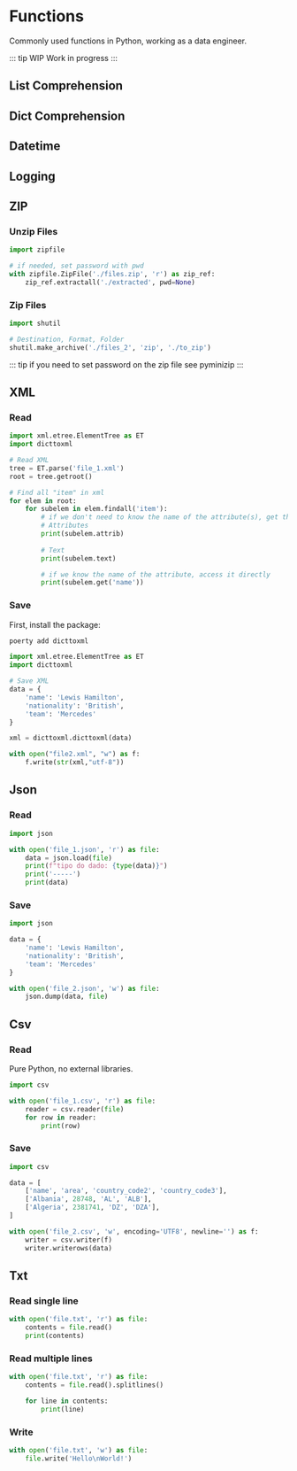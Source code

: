 # Functions
Commonly used functions in Python, working as a data engineer.

::: tip WIP
Work in progress
:::

## List Comprehension

## Dict Comprehension

## Datetime

## Logging

## ZIP

### Unzip Files

```python
import zipfile

# if needed, set password with pwd
with zipfile.ZipFile('./files.zip', 'r') as zip_ref:
    zip_ref.extractall('./extracted', pwd=None)
```
### Zip Files

```python
import shutil

# Destination, Format, Folder
shutil.make_archive('./files_2', 'zip', './to_zip')
```

::: tip
if you need to set password on the zip file see pyminizip
:::

## XML

### Read

```python
import xml.etree.ElementTree as ET
import dicttoxml

# Read XML
tree = ET.parse('file_1.xml')
root = tree.getroot()

# Find all "item" in xml
for elem in root:
    for subelem in elem.findall('item'):
        # if we don't need to know the name of the attribute(s), get the dict     
        # Attributes
        print(subelem.attrib)
        
        # Text
        print(subelem.text)

        # if we know the name of the attribute, access it directly
        print(subelem.get('name'))
```
### Save

First, install the package:

```bash
poerty add dicttoxml
```

```python
import xml.etree.ElementTree as ET
import dicttoxml

# Save XML
data = {
    'name': 'Lewis Hamilton',
    'nationality': 'British',
    'team': 'Mercedes'
}

xml = dicttoxml.dicttoxml(data)

with open("file2.xml", "w") as f:
    f.write(str(xml,"utf-8"))
```

## Json

### Read

```python
import json

with open('file_1.json', 'r') as file:
    data = json.load(file)
    print(f"tipo do dado: {type(data)}")
    print('-----')
    print(data)
```

### Save

```python
import json

data = {
    'name': 'Lewis Hamilton',
    'nationality': 'British',
    'team': 'Mercedes'
}

with open('file_2.json', 'w') as file:
    json.dump(data, file)
```

## Csv

### Read

Pure Python, no external libraries.

```python
import csv

with open('file_1.csv', 'r') as file:
    reader = csv.reader(file)
    for row in reader:
        print(row)
```
### Save
```python
import csv

data = [
    ['name', 'area', 'country_code2', 'country_code3'],
    ['Albania', 28748, 'AL', 'ALB'],
    ['Algeria', 2381741, 'DZ', 'DZA'],
]

with open('file_2.csv', 'w', encoding='UTF8', newline='') as f:
    writer = csv.writer(f)
    writer.writerows(data)
```
## Txt

### Read single line
```python
with open('file.txt', 'r') as file:
    contents = file.read()
    print(contents)
```

### Read multiple lines
```python
with open('file.txt', 'r') as file:
    contents = file.read().splitlines()

    for line in contents:
        print(line)
```

### Write
```python
with open('file.txt', 'w') as file:
    file.write('Hello\nWorld!')
```